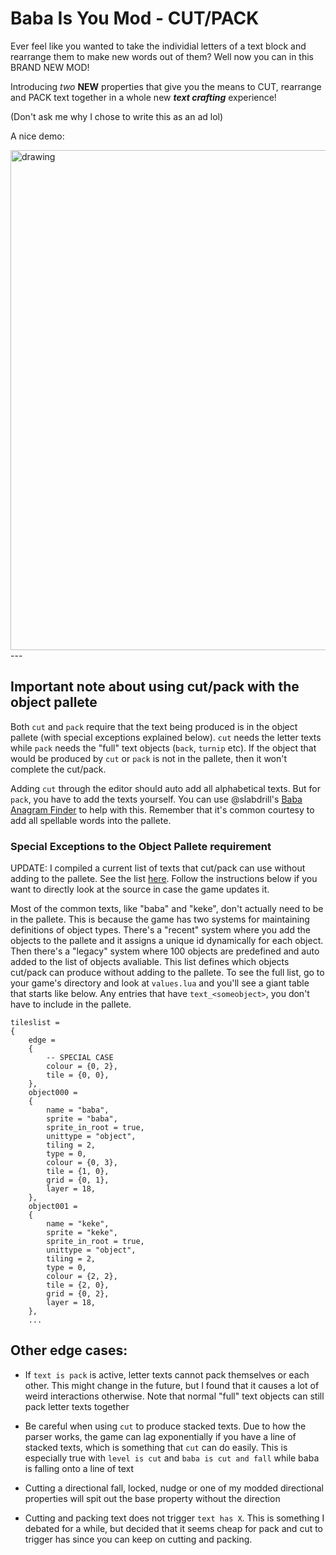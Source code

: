 # Baba Is You Mod - CUT/PACK
Ever feel like you wanted to take the individial letters of a text block and rearrange them to make new words out of them? Well now you can in this BRAND NEW MOD!

Introducing *two* **NEW** properties that give you the means to CUT, rearrange and PACK text together in a whole new ***text crafting*** experience!

(Don't ask me why I chose to write this as an ad lol)

A nice demo:

<img src="gifs/textcraft.gif" alt="drawing" width="800"/>
---





## Important note about using cut/pack with the object pallete
Both `cut` and `pack` require that the text being produced is in the object pallete (with special exceptions explained below). `cut` needs the letter texts while `pack` needs the "full" text objects (`back`, `turnip` etc). If the object that would be produced by `cut` or `pack` is not in the pallete, then it won't complete the cut/pack. 

Adding `cut` through the editor should auto add all alphabetical texts. But for `pack`, you have to add the texts yourself. You can use @slabdrill's [Baba Anagram Finder](https://1234abcdcba4321.github.io/babaanagram/) to help with this. Remember that it's common courtesy to add all spellable words into the pallete.

### **Special Exceptions to the Object Pallete requirement**
UPDATE: I compiled a current list of texts that cut/pack can use without adding to the pallete. See the list [here](default_text.txt). Follow the instructions below if you want to directly look at the source in case the game updates it.

Most of the common texts, like "baba" and "keke", don't actually need to be in the pallete. This is because the game has two systems for maintaining definitions of object types. There's a "recent" system where you add the objects to the pallete and it assigns a unique id dynamically for each object. Then there's a "legacy" system where 100 objects are predefined and auto added to the list of objects avaliable. This list defines which objects cut/pack can produce without adding to the pallete. To see the full list, go to your game's directory and look at `values.lua` and you'll see a giant table that starts like below. Any entries that have `text_<someobject>`, you don't have to include in the pallete.
```
tileslist =
{
	edge =
	{
		-- SPECIAL CASE
		colour = {0, 2},
		tile = {0, 0},
	},
	object000 =
	{
		name = "baba",
		sprite = "baba",
		sprite_in_root = true,
		unittype = "object",
		tiling = 2,
		type = 0,
		colour = {0, 3},
		tile = {1, 0},
		grid = {0, 1},
		layer = 18,
	},
	object001 =
	{
		name = "keke",
		sprite = "keke",
		sprite_in_root = true,
		unittype = "object",
		tiling = 2,
		type = 0,
		colour = {2, 2},
		tile = {2, 0},
		grid = {0, 2},
		layer = 18,
	},
    ... 
```


## Other edge cases:
- If `text is pack` is active, letter texts cannot pack themselves or each other. This might change in the future, but I found that it causes a lot of weird interactions otherwise. Note that normal "full" text objects can still pack letter texts together
  
- Be careful when using `cut` to produce stacked texts. Due to how the parser works, the game can lag exponentially if you have a line of stacked texts, which is something that `cut` can do easily. This is especially true with `level is cut` and `baba is cut and fall` while baba is falling onto a line of text 

- Cutting a directional fall, locked, nudge or one of my modded directional properties will spit out the base property without the direction
  
- Cutting and packing text does not trigger `text has X`. This is something I debated for a while, but decided that it seems cheap for pack and cut to trigger has since you can keep on cutting and packing.